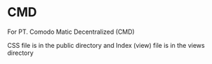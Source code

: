 # CMD
For PT. Comodo Matic Decentralized (CMD)

CSS file is in the public directory and
Index (view) file is in the views directory
